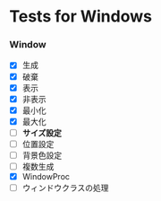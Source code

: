 # Tests for Windows

### Window

- [x] 生成
- [x] 破棄
- [x] 表示
- [x] 非表示
- [x] 最小化
- [x] 最大化
- [ ] **サイズ設定**
- [ ] 位置設定
- [ ] 背景色設定
- [ ] 複数生成
- [x] WindowProc
- [ ] ウィンドウクラスの処理